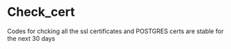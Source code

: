 # Check_cert
Codes for chcking all the ssl certificates and POSTGRES certs are stable for the next 30 days
